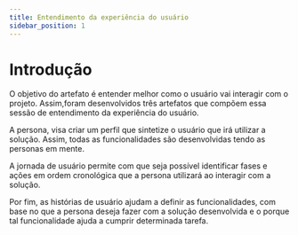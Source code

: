 ```yaml
---
title: Entendimento da experiência do usuário
sidebar_position: 1
---
```

# Introdução 

O objetivo do artefato é entender melhor como o usuário vai interagir com o projeto. 
Assim,foram desenvolvidos três artefatos que compõem essa sessão de entendimento da experiência do usuário. 

A persona, visa criar um perfil que sintetize o usuário que irá utilizar a solução. Assim, todas as funcionalidades são desenvolvidas tendo as personas em mente. 

A jornada de usuário permite com que seja possível identificar fases e ações em ordem cronológica que a persona utilizará ao interagir com a solução. 

Por fim, as histórias de usuário ajudam a definir as funcionalidades, com base no que a persona deseja fazer com a solução desenvolvida e o porque tal funcionalidade ajuda a cumprir determinada tarefa. 